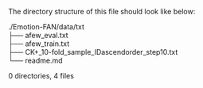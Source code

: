 The directory structure of this file should look like below:

./Emotion-FAN/data/txt <br>
├── afew_eval.txt <br>
├── afew_train.txt <br>
├── CK+_10-fold_sample_IDascendorder_step10.txt <br>
└── readme.md <br>

0 directories, 4 files
